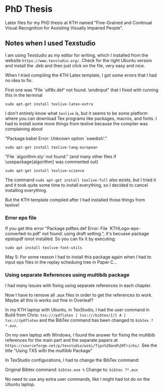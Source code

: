 # PhD Thesis

Latex files for my PhD thesis at KTH named "Fine-Grained and Continual Visual Recognition for Assisting Visually Impaired People".

## Notes when I used Texstudio

I am using Texstudio as my editor for writing, which I installed from the website ```https://www.texstudio.org/```. 
Check for the right Ubuntu version and install the .deb and then just click on the file, very easy and nice.

When I tried compiling the KTH Latex template, I got some errors that I had no idea to fix.

First one was "File `utf8x.def' not found. \endinput" that I fixed with running this in the terminal
```
sudo apt-get install texlive-latex-extra
```

I don't entirely know what ```texlive``` is, but it seems to be some platform where you can download Tex programs like packages, macros, and fonts.
I had to install some more things from texlive because the compiler was complaining about

"Package babel Error: Unknown option `swedish'."
```
sudo apt-get install texlive-lang-european 
```

"File `algorithm.sty' not found." (and many other files if \usepackage{algorithm} was commented out)
```
sudo apt-get install texlive-science 
```

The command ```sudo apt-get install texlive-full``` also exists, but I tried it and it took quite some time to install everything, so I decided to cancel installing everything.

But the KTH template compiled after I had installed those things from texlive!


### Error eps file
If you get this error "Package pdftex.def Error: File `KTHLogo-eps-converted-to.pdf' not found: using draft setting.", it's becuase package epstopdf isnot installed. So you can fix it by executing:
```
sudo apt install texlive-font-utils
```

May 5: For some reason I had to install this package again when I had to input eps files in the replay scheduing tree in Paper C...

### Using separate References using multibib package 
I had many issues with fixing using separate references in each chapter.

Now I have to remove all .aux files in order to get the references to work. Maybe all this is works out fine in Overleaf?

In my KTH laptop with Ubuntu, in TexStudio, I had the user command in Build from Chris: ```txs:///pdflatex | txs:///bibtex/{/} A | txs:///pdflatex```
and the BibTex command has been changed to ```bibtex ?*.aux```.

On my own laptop wth Windows, I found the answer for fixing the multibib references for the main part and the separate papers at
```https://sourceforge.net/p/texstudio/wiki/Tips%20and%20Tricks/```. See the title "Using TXS with the multibib Package"

In TexStudio configurations, I had to change the BibTex command: 

Original Bibtex command: ```bibtex.exe %```
Change to: ```bibtex ?*.aux```


No need to use any extra user commands, like I might had tot do on the Ubuntu laptop. 
